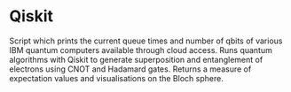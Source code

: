 # Qiskit
Script which prints the current queue times and number of qbits of various IBM quantum computers available through cloud access. Runs quantum algorithms with Qiskit to generate superposition and entanglement of electrons using CNOT and Hadamard gates. Returns a measure of expectation values and visualisations on the Bloch sphere.

